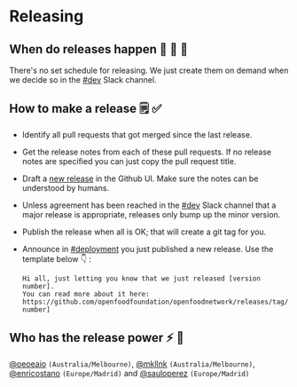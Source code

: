 # Releasing

## When do releases happen :steam_locomotive: :train: :train:

There's no set schedule for releasing. We just create them on demand when we
decide so in the [#dev](https://openfoodnetwork.slack.com/messages/C2GQ45KNU) Slack channel.

## How to make a release :spiral_notepad: :white_check_mark: 

* Identify all pull requests that got merged since the last release.
* Get the release notes from each of these pull requests. If no release notes are specified you can just copy the pull request title.
* Draft a [new release](https://github.com/openfoodfoundation/openfoodnetwork/releases/new) in the Github UI. Make sure the notes can be understood by humans.
* Unless agreement has been reached in the [#dev](https://openfoodnetwork.slack.com/messages/C2GQ45KNU) Slack channel that a major release is appropriate, releases only bump up the minor version.
* Publish the release when all is OK; that will create a git tag for you.
* Announce in [#deployment](https://openfoodnetwork.slack.com/messages/C0DNLAZC7) you just published a new release. Use the template below :point_down: :

    ```
    Hi all, just letting you know that we just released [version number].
    You can read more about it here: https://github.com/openfoodfoundation/openfoodnetwork/releases/tag/[version number]
    ```

## Who has the release power :zap: :muscle: 

[@oeoeaio](https://github.com/oeoeaio) `(Australia/Melbourne)`, [@mkllnk](https://github.com/mkllnk) `(Australia/Melbourne)`, [@enricostano](https://github.com/enricostano) `(Europe/Madrid)` and [@sauloperez](https://github.com/sauloperez) `(Europe/Madrid)`
